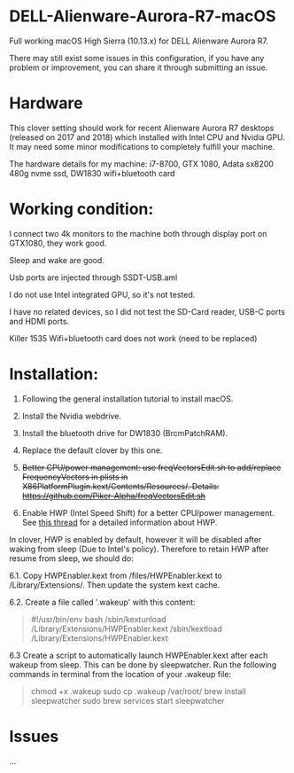 # DELL-Alienware-Aurora-R7-macOS
Full working macOS High Sierra (10.13.x) for DELL Alienware Aurora R7. 

There may still exist some issues in this configuration, if you have any problem or improvement, you can share it through submitting an issue.

# Hardware
This clover setting should work for recent Alienware Aurora R7 desktops  (released on 2017 and 2018) which installed with Intel CPU and Nvidia GPU. It may need some minor modifications to completely fulfill your machine.

The hardware details for my machine: i7-8700, GTX 1080, Adata sx8200 480g nvme ssd, DW1830 wifi+bluetooth card

# Working condition:
I connect two 4k monitors to the machine both through display port on GTX1080, they work good. 

Sleep and wake are good.

Usb ports are injected through SSDT-USB.aml

I do not use Intel integrated GPU, so it's not tested. 

I have no related devices, so I did not test the SD-Card reader, USB-C ports and HDMI ports. 

Killer 1535 Wifi+bluetooth card does not work (need to be replaced)

# Installation:

1. Following the general installation tutorial to install macOS. 

2. Install the Nvidia webdrive.

3. Install the bluetooth drive for DW1830 (BrcmPatchRAM).

4. Replace the default clover by this one.

5. ~~Better CPU/power management: use freqVectorsEdit.sh to add/replace FrequencyVectors in plists in X86PlatformPlugin.kext/Contents/Resources/. Details: https://github.com/Piker-Alpha/freqVectorsEdit.sh~~

6. Enable HWP (Intel Speed Shift) for a better CPU/power management.  See [this thread](https://www.tonymacx86.com/threads/skylake-hwp-enable.214915/) for a detailed information about HWP.

 In clover, HWP is enabled by default, however it will be disabled after waking from sleep (Due to Intel's policy). Therefore to retain HWP after resume from sleep, we should do:

 6.1. Copy HWPEnabler.kext from /files/HWPEnabler.kext to /Library/Extensions/. Then update the system kext cache.
 
 6.2. Create a file called '.wakeup' with this content: 
>  #!/usr/bin/env bash
> /sbin/kextunload /Library/Extensions/HWPEnabler.kext
> /sbin/kextload /Library/Extensions/HWPEnabler.kext

 6.3 Create a script to automatically launch HWPEnabler.kext after each wakeup from sleep. This can be done by sleepwatcher. Run the following commands in terminal from the location of your .wakeup file:
> chmod +x .wakeup 
> sudo cp .wakeup /var/root/
> brew install sleepwatcher
> sudo brew services start sleepwatcher 

# Issues
...
